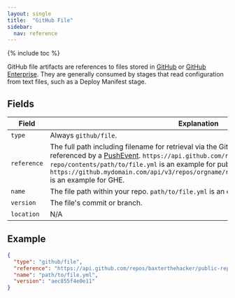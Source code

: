 ```yaml
---
layout: single
title:  "GitHub File"
sidebar:
  nav: reference
---
```


{% include toc %}

GitHub file artifacts are references to files stored in
[GitHub](https://github.com) or [GitHub
Enterprise](https://enterprise.github.com/home). They are generally consumed
by stages that read configuration from text files, such as a Deploy Manifest
stage.

## Fields

| Field | Explanation |
|-|-----------|
| `type` | Always `github/file`. |
| `reference` |  The full path including filename for retrieval via the GitHub API. This is the `contents_url` as referenced by a [PushEvent](https://developer.github.com/v3/activity/events/types/#pushevent). `https://api.github.com/repos/baxterthehacker/public-repo/contents/path/to/file.yml` is an example for public GitHub. `https://github.mydomain.com/api/v3/repos/orgname/reponame/contents/path/to/file.yml` is an example for GHE. |
| `name` | The file path within your repo. `path/to/file.yml` is an example. |
| `version` | The file's commit or branch. |
| `location` | N/A |

## Example

```json
{
  "type": "github/file",
  "reference": "https://api.github.com/repos/baxterthehacker/public-repo/contents/path/to/file.yml",
  "name": "path/to/file.yml",
  "version": "aec855f4e0e11"
}
```
